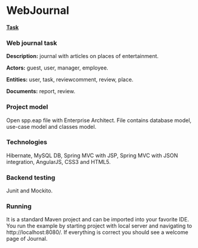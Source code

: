 # WebJournal

**[Task](https://mefody.gitbooks.io/lab-tasks/content/spp_java_js_-_3_kurs_poit/index.html)**

### Web journal task

**Description:** journal with articles on places of entertainment.

**Actors:** guest, user, manager, employee.

**Entities:** user, task, reviewcomment, review, place.

**Documents:** report, review.

### Project model

Open spp.eap file with Enterprise Architect. File contains database model, use-case model and classes model.

### Technologies

Hibernate, MySQL DB, Spring MVC with JSP, Spring MVC with JSON integration, AngularJS, CSS3 and HTML5.

### Backend testing

Junit and Mockito.

### Running

It is a standard Maven project and can be imported into your favorite IDE.
You run the example by starting project with local server and navigating to http://localhost:8080/.
If everything is correct you should see a welcome page of Journal.


